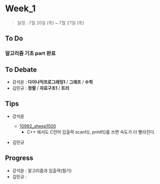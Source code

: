 # Week_1
>일정 : 7월 20일 (목) ~ 7월 27일 (목)

## To Do
### 알고리즘 기초 part 완료

## To Debate
* 강석윤 : __다이나믹프로그래밍1__ / __그래프__ / __수학__
* 김민규 : __정렬__ / __자료구조1__ / __트리__

## Tips

* 강석윤
	* [10992_sheep1500](https://github.com/1500sheep/DataStructure-Study/week_1/10992_sheep.cpp)
		* C++ 에서도 C언어 입출력 scanf(), printf()를 쓰면 속도가 더 빨라진다.


* 김민규  


## Progress

* 강석윤 : 알고리즘과 입출력(필기)
* 김민규 :
